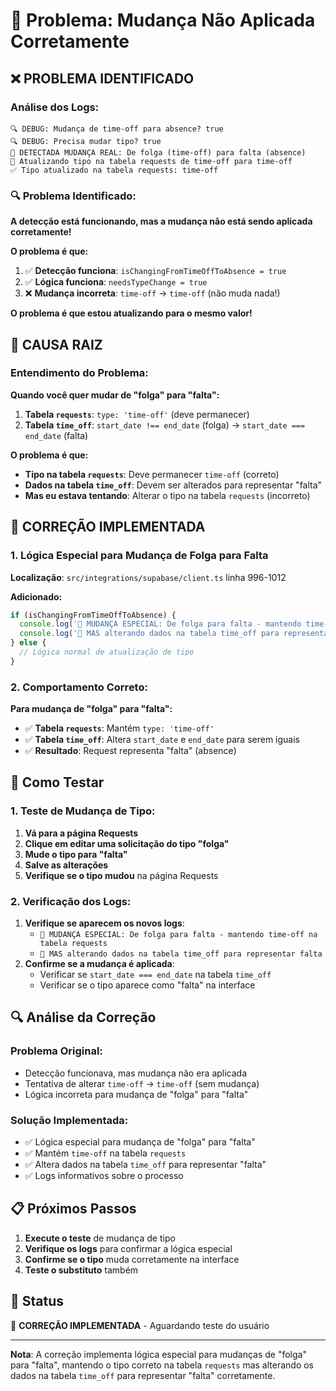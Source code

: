# 🚨 Problema: Mudança Não Aplicada Corretamente

## ❌ **PROBLEMA IDENTIFICADO**

### **Análise dos Logs:**
```
🔍 DEBUG: Mudança de time-off para absence? true
🔍 DEBUG: Precisa mudar tipo? true
🔧 DETECTADA MUDANÇA REAL: De folga (time-off) para falta (absence)
🔧 Atualizando tipo na tabela requests de time-off para time-off
✅ Tipo atualizado na tabela requests: time-off
```

### **🔍 Problema Identificado:**

**A detecção está funcionando, mas a mudança não está sendo aplicada corretamente!**

**O problema é que:**
1. ✅ **Detecção funciona**: `isChangingFromTimeOffToAbsence = true`
2. ✅ **Lógica funciona**: `needsTypeChange = true`
3. ❌ **Mudança incorreta**: `time-off` → `time-off` (não muda nada!)

**O problema é que estou atualizando para o mesmo valor!**

## 🔧 **CAUSA RAIZ**

### **Entendimento do Problema:**

**Quando você quer mudar de "folga" para "falta":**

1. **Tabela `requests`**: `type: 'time-off'` (deve permanecer)
2. **Tabela `time_off`**: `start_date !== end_date` (folga) → `start_date === end_date` (falta)

**O problema é que:**
- **Tipo na tabela `requests`**: Deve permanecer `time-off` (correto)
- **Dados na tabela `time_off`**: Devem ser alterados para representar "falta"
- **Mas eu estava tentando**: Alterar o tipo na tabela `requests` (incorreto)

## 🔧 **CORREÇÃO IMPLEMENTADA**

### **1. Lógica Especial para Mudança de Folga para Falta**
**Localização**: `src/integrations/supabase/client.ts` linha 996-1012

**Adicionado:**
```typescript
if (isChangingFromTimeOffToAbsence) {
  console.log('🔧 MUDANÇA ESPECIAL: De folga para falta - mantendo time-off na tabela requests');
  console.log('🔧 MAS alterando dados na tabela time_off para representar falta');
} else {
  // Lógica normal de atualização de tipo
}
```

### **2. Comportamento Correto:**

**Para mudança de "folga" para "falta":**
- ✅ **Tabela `requests`**: Mantém `type: 'time-off'`
- ✅ **Tabela `time_off`**: Altera `start_date` e `end_date` para serem iguais
- ✅ **Resultado**: Request representa "falta" (absence)

## 🧪 **Como Testar**

### **1. Teste de Mudança de Tipo:**
1. **Vá para a página Requests**
2. **Clique em editar uma solicitação do tipo "folga"**
3. **Mude o tipo para "falta"**
4. **Salve as alterações**
5. **Verifique se o tipo mudou** na página Requests

### **2. Verificação dos Logs:**
1. **Verifique se aparecem os novos logs**:
   - `🔧 MUDANÇA ESPECIAL: De folga para falta - mantendo time-off na tabela requests`
   - `🔧 MAS alterando dados na tabela time_off para representar falta`
2. **Confirme se a mudança é aplicada**:
   - Verificar se `start_date === end_date` na tabela `time_off`
   - Verificar se o tipo aparece como "falta" na interface

## 🔍 **Análise da Correção**

### **Problema Original:**
- Detecção funcionava, mas mudança não era aplicada
- Tentativa de alterar `time-off` → `time-off` (sem mudança)
- Lógica incorreta para mudança de "folga" para "falta"

### **Solução Implementada:**
- ✅ Lógica especial para mudança de "folga" para "falta"
- ✅ Mantém `time-off` na tabela `requests`
- ✅ Altera dados na tabela `time_off` para representar "falta"
- ✅ Logs informativos sobre o processo

## 📋 **Próximos Passos**

1. **Execute o teste** de mudança de tipo
2. **Verifique os logs** para confirmar a lógica especial
3. **Confirme se o tipo** muda corretamente na interface
4. **Teste o substituto** também

## 🚀 **Status**

🔧 **CORREÇÃO IMPLEMENTADA** - Aguardando teste do usuário

---

**Nota**: A correção implementa lógica especial para mudanças de "folga" para "falta", mantendo o tipo correto na tabela `requests` mas alterando os dados na tabela `time_off` para representar "falta" corretamente.
